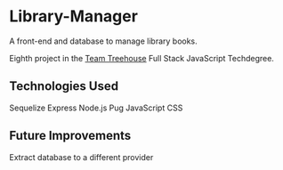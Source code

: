 # Library-Manager
A front-end and database to manage library books.

Eighth project in the [Team Treehouse](http://referrals.trhou.se/clarkwinters) Full Stack JavaScript Techdegree.

## Technologies Used
Sequelize
Express
Node.js
Pug
JavaScript
CSS

## Future Improvements
Extract database to a different provider